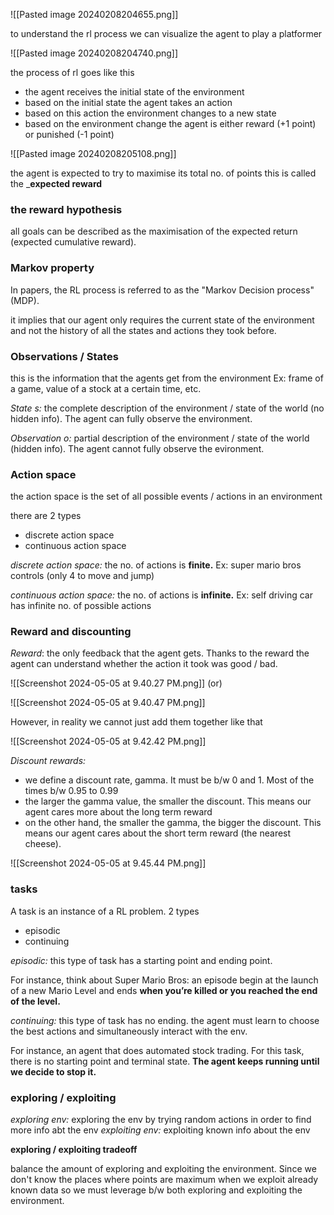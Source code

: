 ![[Pasted image 20240208204655.png]]

to understand the rl process we can visualize the agent to play a platformer

![[Pasted image 20240208204740.png]]

the process of rl goes like this
- the agent receives the initial state of the environment
- based on the initial state the agent takes an action
- based on this action the environment changes to a new state
- based on the environment change the agent is either reward (+1 point) or punished (-1 point)

![[Pasted image 20240208205108.png]]

the agent is expected to try to maximise its total no. of points this is called the _**expected reward**

### the reward hypothesis

all goals can be described as the maximisation of the expected return (expected cumulative reward).

### Markov property

In papers, the RL process is referred to as the "Markov Decision process" (MDP).

it implies that our agent only requires the current state of the environment and not the history of all the states and actions they took before.

### Observations / States

this is the information that the agents get from the environment
Ex: frame of a game, value of a stock at a certain time, etc.

*State s:* the complete description of the environment / state of the world (no hidden info). The agent can fully observe the environment.

*Observation o:* partial description of the environment / state of the world (hidden info). The agent cannot fully observe the evironment.

### Action space

the action space is the set of all possible events / actions in an environment

there are 2 types
- discrete action space
- continuous action space

*discrete action space:* the no. of actions is **finite.**
Ex: super mario bros controls (only 4 to move and jump)

*continuous action space:* the no. of actions is **infinite.**
Ex: self driving car has infinite no. of possible actions

### Reward and discounting

*Reward*: the only feedback that the agent gets. Thanks to the reward the agent can understand whether the action it took was good / bad.

![[Screenshot 2024-05-05 at 9.40.27 PM.png]]
(or)

![[Screenshot 2024-05-05 at 9.40.47 PM.png]]

However, in reality we cannot just add them together like that

![[Screenshot 2024-05-05 at 9.42.42 PM.png]]

*Discount rewards:* 
- we define a discount rate, gamma. It must be b/w 0 and 1. Most of the times b/w 0.95 to 0.99
- the larger the gamma value, the smaller the discount. This means our agent cares more about the long term reward
- on the other hand, the smaller the gamma, the bigger the discount. This means our agent cares about the short term reward (the nearest cheese).

![[Screenshot 2024-05-05 at 9.45.44 PM.png]]

### tasks
A task is an instance of a RL problem.
2 types
- episodic
- continuing

*episodic:* this type of task has a starting point and ending point.

For instance, think about Super Mario Bros: an episode begin at the launch of a new Mario Level and ends **when you’re killed or you reached the end of the level.** 

*continuing:* this type of task has no ending.
the agent must learn to choose the best actions and simultaneously interact with the env.

For instance, an agent that does automated stock trading. For this task, there is no starting point and terminal state. **The agent keeps running until we decide to stop it.**

### exploring / exploiting

*exploring env:* exploring the env by trying random actions in order to find more info abt the env
*exploiting env:* exploiting known info about the env

**exploring / exploiting tradeoff**

balance the amount of exploring and exploiting the environment. Since we don't know the places where points are maximum when we exploit already known data so we must leverage b/w both exploring and exploiting the environment.